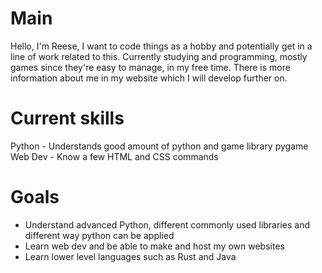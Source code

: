 # Main
  Hello, I'm Reese, I want to code things as a hobby and potentially get in a line of work related to this.
  Currently studying and programming, mostly games since they're easy to manage, in my free time.
  There is more information about me in my website which I will develop further on.

# Current skills
  Python - Understands good amount of python and game library pygame
  Web Dev - Know a few HTML and CSS commands

# Goals
 - Understand advanced Python, different commonly used libraries and different way python can be applied
 - Learn web dev and be able to make and host my own websites
 - Learn lower level languages such as Rust and Java 
<!---
reeseH146/reeseH146 is a ✨ special ✨ repository because its `README.md` (this file) appears on your GitHub profile.
You can click the Preview link to take a look at your changes.
--->
